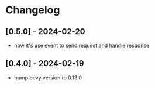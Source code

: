 # Changelog

## [0.5.0] - 2024-02-20

- now it's use event to send request and handle response

## [0.4.0] - 2024-02-19

- bump bevy version to 0.13.0